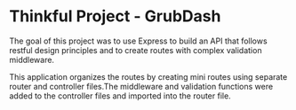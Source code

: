 # Thinkful Project - GrubDash

The goal of this project was to use Express to build an API that follows restful design principles and to create routes with complex validation middleware.

This application organizes the routes by creating mini routes using separate router and controller files.The middleware and validation functions were added to the controller files and imported into the router file.
